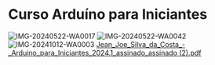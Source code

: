 # Curso Arduíno para Iniciantes

![IMG-20240522-WA0017](https://github.com/user-attachments/assets/1cfbff8a-c9c3-41d1-90a2-879c2fba05cf)
![IMG-20240522-WA0042](https://github.com/user-attachments/assets/6c343c1a-6170-487d-a46b-67202dcd656d)
![IMG-20241012-WA0003](https://github.com/user-attachments/assets/03fd2d89-9b3d-4a0d-808c-f8eadc28990d)
[Jean_Joe_Silva_da_Costa_-_Arduino_para_Iniciantes_2024.1_assinado_assinado (2).pdf](https://github.com/user-attachments/files/17350725/Jean_Joe_Silva_da_Costa_-_Arduino_para_Iniciantes_2024.1_assinado_assinado.2.pdf)
